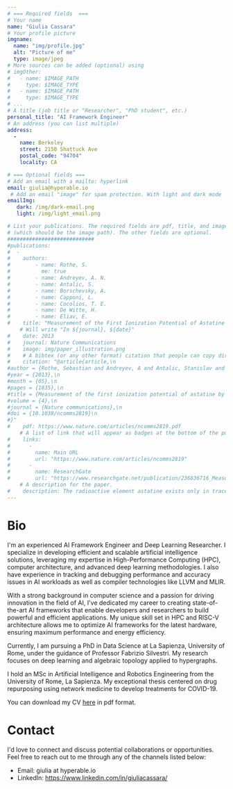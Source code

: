 ```yaml
---
# === Required fields  ===
# Your name 
name: "Giulia Cassara"
# Your profile picture
imgname: 
  name: "img/profile.jpg"
  alt: "Picture of me"
  type: image/jpeg
# More sources can be added (optional) using 
# imgOther:
#   - name: $IMAGE_PATH
#     type: $IMAGE_TYPE
#   - name: $IMAGE_PATH
#     type: $IMAGE_TYPE
# ...
# A title (job title or "Researcher", "PhD student", etc.)
personal_title: "AI Framework Engineer"
# An address (you can list multiple)
address: 
  - 
    name: Berkeley
    street: 2150 Shattuck Ave
    postal_code: "94704"
    locality: CA

# === Optional fields ===
# Add an email with a mailto: hyperlink
email: giulia@hyperable.io 
 # Add an email "image" for spam protection. With light and dark mode
emailImg: 
   dark: /img/dark-email.png
   light: /img/light_email.png

# List your publications. The required fields are pdf, title, and image 
# (which should be the image path). The other fields are optional.
############################
#publications:
#  - 
#    authors:
#        - name: Rothe, S. 
#          me: true
#        - name: Andreyev, A. N. 
#        - name: Antalic, S.
#        - name: Borschevsky, A.
#        - name: Capponi, L.
#        - name: Cocolios, T. E.
#        - name: De Witte, H.
#        - name: Eliav, E.
#    title: "Measurement of the First Ionization Potential of Astatine by Laser Ionization Spectroscopy"
    # Will write "In ${journal}, ${date}"
#    date: 2013
#    journal: Nature Communications
#    image: img/paper_illustration.png
#    # A bibtex (or any other format) citation that people can copy directly from the website.
#    citation: "@article{article,\n
#author = {Rothe, Sebastian and Andreyev, A and Antalic, Stanislav and Borschevsky, Anastasia and Capponi, Luigi and Cocolios, Thomas and De Witte, Hilde and Eliav, Ephraim and Fedorov, D.V. and Fedosseev, Valentin and Fink, D and Fritzsche, s and Ghys, Lars and Huyse, M and Imai, Nobuaki and Kaldor, U and Kudryavtsev, Yu and Koester, Ulli and Lane, J and Wendt, Klaus},\n
#year = {2013},\n
#month = {05},\n
#pages = {1835},\n
#title = {Measurement of the first ionization potential of astatine by laser ionization spectroscopy},\n
#volume = {4},\n
#journal = {Nature communications},\n
#doi = {10.1038/ncomms2819}\n
#}"
#    pdf: https://www.nature.com/articles/ncomms2819.pdf
    # A list of link that will appear as badges at the bottom of the publication.
#    links:
#      -
#        name: Main URL
#        url: "https://www.nature.com/articles/ncomms2819"
#      -
#        name: ResearchGate
#        url: "https://www.researchgate.net/publication/236836716_Measurement_of_the_first_ionization_potential_of_astatine_by_laser_ionization_spectroscopy"
    # A description for the paper.
#    description: The radioactive element astatine exists only in trace amounts in nature. Its properties can therefore only be explored by study of the minute quantities of artificially produced isotopes or by performing theoretical calculations. One of the most important properties influencing the chemical behaviour is the energy required to remove one electron from the valence shell, referred to as the ionization potential.
---
```


# Bio

I'm an experienced AI Framework Engineer and Deep Learning Researcher. I specialize in developing efficient and scalable artificial intelligence solutions, leveraging my expertise in High-Performance Computing (HPC), computer architecture, and advanced deep learning methodologies. I also have experience in tracking and debugging performance and accuracy issues in AI workloads as well as compiler technologies like LLVM and MLIR. 

With a strong background in computer science and a passion for driving innovation in the field of AI, I've dedicated my career to creating state-of-the-art AI frameworks that enable developers and researchers to build powerful and efficient applications. My unique skill set in HPC and RISC-V architecture allows me to optimize AI frameworks for the latest hardware, ensuring maximum performance and energy efficiency. 

Currently, I am pursuing a PhD in Data Science at La Sapienza, University of Rome, under the guidance of Professor Fabrizio Silvestri. My research focuses on deep learning and algebraic topology applied to hypergraphs.

I hold an MSc in Artificial Intelligence and Robotics Engineering from the University of Rome, La Sapienza. My exceptional thesis centered on drug repurposing using network medicine to develop treatments for COVID-19.

You can download my CV [here](/industrial-cv.pdf) in pdf format.


# Contact
I'd love to connect and discuss potential collaborations or opportunities. Feel free to reach out to me through any of the channels listed below:

* Email: giulia at hyperable.io
* LinkedIn: https://www.linkedin.com/in/giuliacassara/